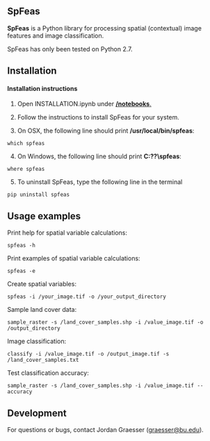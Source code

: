 SpFeas
-----

**SpFeas** is a Python library for processing spatial (contextual) image features and image classification.

SpFeas has only been tested on Python 2.7. 

Installation
------------
#### Installation instructions

1) Open INSTALLATION.ipynb under [**/notebooks**.](https://github.com/jgrss/spfeas/tree/master/spfeas/notebooks)

2) Follow the instructions to install SpFeas for your system.

3) On OSX, the following line should print **/usr/local/bin/spfeas**:

```
which spfeas
```

4) On Windows, the following line should print **C:\??\spfeas**:

```
where spfeas
```

5) To uninstall SpFeas, type the following line in the terminal

```
pip uninstall spfeas
```

Usage examples
-----

Print help for spatial variable calculations:

```
spfeas -h
```

Print examples of spatial variable calculations:

```
spfeas -e
```

Create spatial variables:

```
spfeas -i /your_image.tif -o /your_output_directory
```

Sample land cover data:

```
sample_raster -s /land_cover_samples.shp -i /value_image.tif -o /output_directory
```

Image classification:

```
classify -i /value_image.tif -o /output_image.tif -s /land_cover_samples.txt
```

Test classification accuracy:

```
sample_raster -s /land_cover_samples.shp -i /value_image.tif --accuracy
```


Development
-----------
For questions or bugs, contact Jordan Graesser (graesser@bu.edu).


